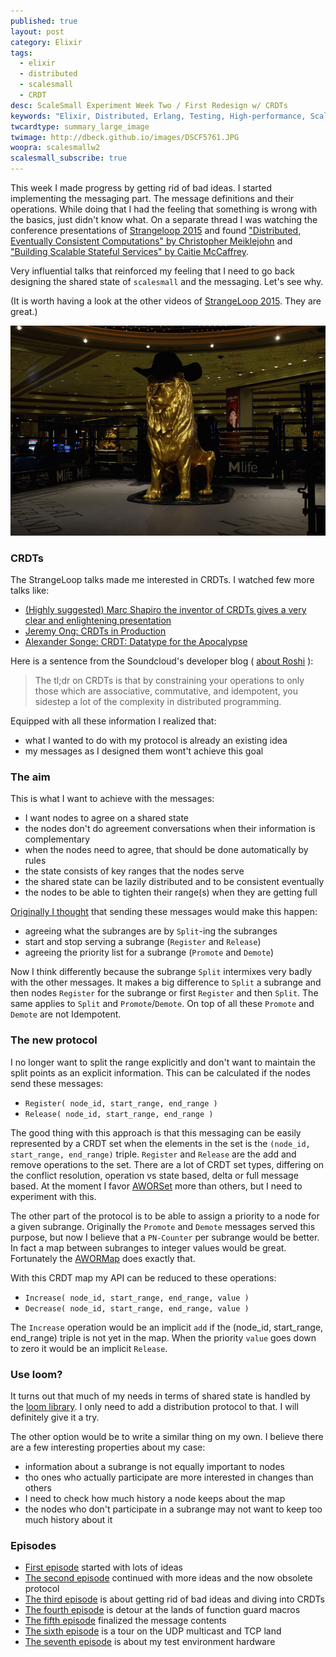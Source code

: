```yaml
---
published: true
layout: post
category: Elixir
tags: 
  - elixir
  - distributed
  - scalesmall
  - CRDT
desc: ScaleSmall Experiment Week Two / First Redesign w/ CRDTs
keywords: "Elixir, Distributed, Erlang, Testing, High-performance, Scalable, CRDT"
twcardtype: summary_large_image
twimage: http://dbeck.github.io/images/DSCF5761.JPG
woopra: scalesmallw2
scalesmall_subscribe: true
---
```


This week I made progress by getting rid of bad ideas. I started implementing the messaging part. The message definitions and their operations. While doing that I had the feeling that something is wrong with the basics, just didn't know what. On a separate thread I was watching the conference presentations of [Strangeloop 2015](http://www.thestrangeloop.com/2015/sessions.html) and found ["Distributed, Eventually Consistent Computations" by Christopher Meiklejohn](https://www.youtube.com/watch?v=lsKaNDj4TrE) and ["Building Scalable Stateful Services" by Caitie McCaffrey](https://www.youtube.com/watch?v=H0i_bXKwujQ).

Very influential talks that reinforced my feeling that I need to go back designing the shared state of ```scalesmall``` and the messaging. Let's see why.

(It is worth having a look at the other videos of [StrangeLoop 2015](http://www.thestrangeloop.com/2015/sessions.html). They are great.)

![CRDT](/images/DSCF5761.JPG)

### CRDTs

The StrangeLoop talks made me interested in CRDTs. I watched few more talks like:

- [(Highly suggested) Marc Shapiro the inventor of CRDTs gives a very clear and enlightening presentation](https://www.youtube.com/watch?v=ebWVLVhiaiY)
- [Jeremy Ong: CRDTs in Production](https://www.youtube.com/watch?v=PdCZXLEh788)
- [Alexander Songe: CRDT: Datatype for the Apocalypse](https://www.youtube.com/watch?v=txD1tfyIIvY)


Here is a sentence from the Soundcloud's developer blog ( [about Roshi](https://developers.soundcloud.com/blog/roshi-a-crdt-system-for-timestamped-events) ):

> The tl;dr on CRDTs is that by constraining your operations to only those which are associative, commutative, and idempotent, you sidestep a lot of the complexity in distributed programming.

Equipped with all these information I realized that:

- what I wanted to do with my protocol is already an existing idea
- my messages as I designed them wont't achieve this goal

### The aim

This is what I want to achieve with the messages:

- I want nodes to agree on a shared state
- the nodes don't do agreement conversations when their information is complementary
- when the nodes need to agree, that should be done automatically by rules
- the state consists of key ranges that the nodes serve
- the shared state can be lazily distributed and to be consistent eventually
- the nodes to be able to tighten their range(s) when they are getting full

[Originally I thought](/Scalesmall-W1-Combininig-Events/) that sending these messages would make this happen:

- agreeing what the subranges are by ```Split```-ing the subranges
- start and stop serving a subrange (```Register``` and  ```Release```)
- agreeing the priority list for a subrange (```Promote``` and ```Demote```)

Now I think differently because the subrange ```Split``` intermixes very badly with the other messages. It makes a big difference to ```Split``` a subrange and then nodes ```Register``` for the subrange or first ```Register``` and then ```Split```. The same applies to ```Split``` and ```Promote```/```Demote```. On top of all these ```Promote``` and ```Demote``` are not Idempotent. 

### The new protocol

I no longer want to split the range explicitly and don't want to maintain the split points as an explicit information. This can be calculated if the nodes send these messages:

- ```Register( node_id, start_range, end_range )```
- ```Release( node_id, start_range, end_range )```

The good thing with this approach is that this messaging can be easily represented by a CRDT set when the elements in the set is the ```(node_id, start_range, end_range)``` triple. ```Register``` and ```Release``` are the add and remove operations to the set. There are a lot of CRDT set types, differing on the conflict resolution, operation vs state based, delta or full message based. At the moment I favor [AWORSet](https://github.com/asonge/loom/blob/master/lib/loom/aworset.ex) more than others, but I need to experiment with this.

The other part of the protocol is to be able to assign a priority to a node for a given subrange. Originally the ```Promote``` and ```Demote``` messages served this purpose, but now I believe that a ```PN-Counter``` per subrange would be better. In fact a map between subranges to integer values would be great. Fortunately the [AWORMap](https://github.com/asonge/loom/blob/master/lib/loom/awormap.ex) does exactly that.

With this CRDT map my API can be reduced to these operations:

- ```Increase( node_id, start_range, end_range, value )```
- ```Decrease( node_id, start_range, end_range, value )```

The ```Increase``` operation would be an implicit ```add``` if the (node_id, start_range, end_range) triple is not yet in the map. When the priority ```value``` goes down to zero it would be an implicit ```Release```.

### Use loom?

It turns out that much of my needs in terms of shared state is handled by the [loom library](https://github.com/asonge/loom). I only need to add a distribution protocol to that. I will definitely give it a try.

The other option would be to write a similar thing on my own. I believe there are a few interesting properties about my case:

- information about a subrange is not equally important to nodes
- tho ones who actually participate are more interested in changes than others
- I need to check how much history a node keeps about the map
- the nodes who don't participate in a subrange may not want to keep too much history about it

### Episodes

- [First episode](/Scalesmall-Experiment-Begins/) started with lots of ideas
- [The second episode](/Scalesmall-W1-Combininig-Events/) continued with more ideas and the now obsolete protocol
- [The third episode](/Scalesmall-W2-First-Redesign/) is about getting rid of bad ideas and diving into CRDTs
- [The fourth episode](/Scalesmall-W3-Elixir-Macro-Guards/) is detour at the lands of function guard macros
- [The fifth episode](/Scalesmall-W4-Message-Contents-Finalized/) finalized the message contents
- [The sixth episode](/Scalesmall-W5-UDP-Multicast-Mixed-With-TCP/) is a tour on the UDP multicast and TCP land
- [The seventh episode](/Scalesmall-W6-W7-Test-environment/) is about my test environment hardware
